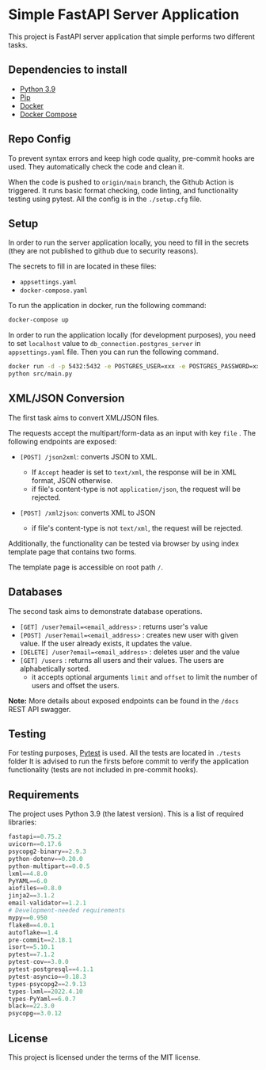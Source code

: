 # Simple FastAPI Server Application

This project is FastAPI server application that simple performs two different tasks.

## Dependencies to install

- [Python 3.9](https://www.python.org/downloads/)
- [Pip](https://pypi.org/project/pip/)
- [Docker](https://www.docker.com/products/docker-desktop)
- [Docker Compose](https://docs.docker.com/compose/install/)


## Repo Config

To prevent syntax errors and keep high code quality, pre-commit hooks are used. They automatically check the code and clean it.

When the code is pushed to `origin/main` branch, the Github Action is triggered. It runs basic format checking, code linting, and functionality testing using pytest. All the config is in the `./setup.cfg` file.


## Setup

In order to run the server application locally, you need to fill in the secrets (they are not published to github due to security reasons).

The secrets to fill in are located in these files:

- `appsettings.yaml`
- `docker-compose.yaml`

To run the application in docker, run the following command:

```bash
docker-compose up
```

In order to run the application locally (for development purposes), you need to set `localhost` value to `db_connection.postgres_server` in `appsettings.yaml` file. Then you can run the following command.

```bash
docker run -d -p 5432:5432 -e POSTGRES_USER=xxx -e POSTGRES_PASSWORD=xxx -e -e POSTGRES_DB=xxx postgres:14.2
python src/main.py
```

## XML/JSON Conversion

The first task aims to convert XML/JSON files.

The requests accept the multipart/form-data as an input with key `file` . The following endpoints are exposed:

* `[POST] /json2xml`: converts JSON to XML.
    * If `Accept` header is set to `text/xml`, the response will be in XML format, JSON otherwise.
    * if file's content-type is not `application/json`, the request will be rejected.

* `[POST] /xml2json`: converts XML to JSON
  * if file's content-type is not `text/xml`, the request will be rejected.

Additionally, the functionality can be tested via browser by using index template page that contains two forms.

The template page is accessible on root path `/`.


## Databases

The second task aims to demonstrate database operations.

- `[GET] /user?email=<email_address>` : returns user's value
- `[POST] /user?email=<email_address>` : creates new user with given value. If the user already exists, it updates the value.
- `[DELETE] /user?email=<email_address>` : deletes user and the value
- `[GET] /users` : returns all users and their values. The users are alphabetically sorted.
  - it accepts optional arguments `limit` and `offset` to limit the number of users and offset the users.


**Note:** More details about exposed endpoints can be found in the `/docs` REST API swagger.


## Testing

For testing purposes, [Pytest](https://docs.pytest.org/en/latest/getting-started.html) is used. All the tests are located in `./tests` folder
It is advised to run the firsts before commit to verify the application functionality (tests are not included in pre-commit hooks).

## Requirements
The project uses Python 3.9 (the latest version). This is a list of required libraries:
```python
fastapi==0.75.2
uvicorn==0.17.6
psycopg2-binary==2.9.3
python-dotenv==0.20.0
python-multipart==0.0.5
lxml==4.8.0
PyYAML==6.0
aiofiles==0.8.0
jinja2==3.1.2
email-validator==1.2.1
# Development-needed requirements
mypy==0.950
flake8==4.0.1
autoflake==1.4
pre-commit==2.18.1
isort==5.10.1
pytest==7.1.2
pytest-cov==3.0.0
pytest-postgresql==4.1.1
pytest-asyncio==0.18.3
types-psycopg2==2.9.13
types-lxml==2022.4.10
types-PyYaml==6.0.7
black==22.3.0
psycopg==3.0.12
```

## License

This project is licensed under the terms of the MIT license.

